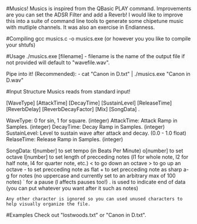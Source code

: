 #Musics!
Musics is inspired from the QBasic PLAY command.
Improvements are you can set the ADSR Filter and add a Reverb!
I would like to improve this into a suite of command line tools to generate some chipetune music with mutliple channels.
It was also an exercise in Endianness.

#Compiling
gcc musics.c -o musics.exe
(or however you you like to compile your shtufs)

#Usage
./musics.exe [filename]
	- filename is the name of the output file if not provided will default to "wavefile.wav".

Pipe into it! (Recommended):
	- cat "Canon in D.txt" | ./musics.exe "Canon in D.wav"

#Input Structure
Musics reads from standard input!

[WaveType]
[AttackTime] [DecayTime] [SustainLevel] [ReleaseTime]
[ReverbDelay] [ReverbDecayFactor] [Mix]
[SongData]
.

WaveType: 0 for sin, 1 for square. (integer)
AttackTime: Attack Ramp in Samples. (integer)
DecayTime: Decay Ramp in Samples. (integer)
SustainLevel: Level to sustain wave after attack and decay. (0.0 - 1.0 float)
RelaseTime: Release Ramp in Samples. (integer)

SongData:
	t[number] to set tempo (in Beats Per Minute)
	o[number] to set octave
	l[number] to set length of precceding notes (l1 for whole note, l2 for half note, l4 for quarter note, etc.)
	< to go down an octave
	> to go up an octave
	- to set precceding note as flat
	+ to set precceding note as sharp
	a-g for notes (no uppercase and currently set to an arbitrary max of 100 notes)
	` for a pause (l affects pauses too!)
	. is used to indicate end of data (you can put whatever you want after it such as notes)

	Any other character is ignored so you can used unused characters to help visually organize the file.

#Examples
Check out "lostwoods.txt" or "Canon in D.txt".
